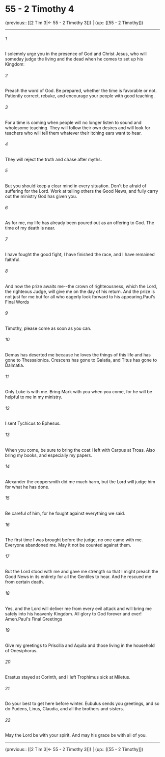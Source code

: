 # 55 - 2 Timothy 4

(previous:: [[2 Tim 3|← 55 - 2 Timothy 3]]) | (up:: [[55 - 2 Timothy]])

***


###### 1 
I solemnly urge you in the presence of God and Christ Jesus, who will someday judge the living and the dead when he comes to set up his Kingdom: 

###### 2 
Preach the word of God. Be prepared, whether the time is favorable or not. Patiently correct, rebuke, and encourage your people with good teaching. 

###### 3 
For a time is coming when people will no longer listen to sound and wholesome teaching. They will follow their own desires and will look for teachers who will tell them whatever their itching ears want to hear. 

###### 4 
They will reject the truth and chase after myths. 

###### 5 
But you should keep a clear mind in every situation. Don't be afraid of suffering for the Lord. Work at telling others the Good News, and fully carry out the ministry God has given you. 

###### 6 
As for me, my life has already been poured out as an offering to God. The time of my death is near. 

###### 7 
I have fought the good fight, I have finished the race, and I have remained faithful. 

###### 8 
And now the prize awaits me--the crown of righteousness, which the Lord, the righteous Judge, will give me on the day of his return. And the prize is not just for me but for all who eagerly look forward to his appearing.Paul's Final Words 

###### 9 
Timothy, please come as soon as you can. 

###### 10 
Demas has deserted me because he loves the things of this life and has gone to Thessalonica. Crescens has gone to Galatia, and Titus has gone to Dalmatia. 

###### 11 
Only Luke is with me. Bring Mark with you when you come, for he will be helpful to me in my ministry. 

###### 12 
I sent Tychicus to Ephesus. 

###### 13 
When you come, be sure to bring the coat I left with Carpus at Troas. Also bring my books, and especially my papers. 

###### 14 
Alexander the coppersmith did me much harm, but the Lord will judge him for what he has done. 

###### 15 
Be careful of him, for he fought against everything we said. 

###### 16 
The first time I was brought before the judge, no one came with me. Everyone abandoned me. May it not be counted against them. 

###### 17 
But the Lord stood with me and gave me strength so that I might preach the Good News in its entirety for all the Gentiles to hear. And he rescued me from certain death. 

###### 18 
Yes, and the Lord will deliver me from every evil attack and will bring me safely into his heavenly Kingdom. All glory to God forever and ever! Amen.Paul's Final Greetings 

###### 19 
Give my greetings to Priscilla and Aquila and those living in the household of Onesiphorus. 

###### 20 
Erastus stayed at Corinth, and I left Trophimus sick at Miletus. 

###### 21 
Do your best to get here before winter. Eubulus sends you greetings, and so do Pudens, Linus, Claudia, and all the brothers and sisters. 

###### 22 
May the Lord be with your spirit. And may his grace be with all of you.

***

(previous:: [[2 Tim 3|← 55 - 2 Timothy 3]]) | (up:: [[55 - 2 Timothy]])
